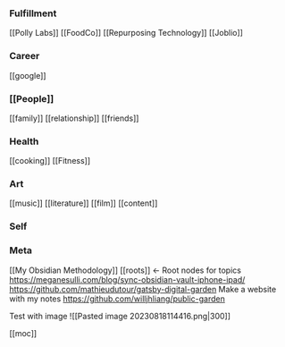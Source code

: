 ---
---
### Fulfillment
[[Polly Labs]]
	 [[FoodCo]]
	  [[Repurposing Technology]]
[[Joblio]]

### Career
[[google]]

### [[People]]
[[family]]
[[relationship]]
[[friends]]

### Health
[[cooking]]
[[Fitness]]

### Art
[[music]]
[[literature]]
[[film]]
[[content]]

### Self

### Meta
[[My Obsidian Methodology]]
[[roots]] <- Root nodes for topics
https://meganesulli.com/blog/sync-obsidian-vault-iphone-ipad/
https://github.com/mathieudutour/gatsby-digital-garden
Make a website with my notes https://github.com/willjhliang/public-garden

Test with image
![[Pasted image 20230818114416.png|300]]

[[moc]]